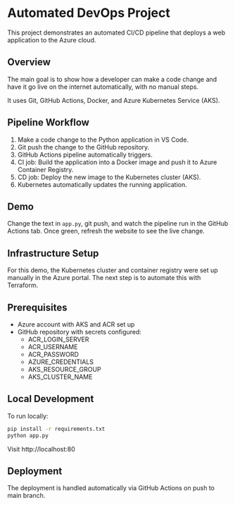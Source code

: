 # Automated DevOps Project

This project demonstrates an automated CI/CD pipeline that deploys a web application to the Azure cloud.

## Overview

The main goal is to show how a developer can make a code change and have it go live on the internet automatically, with no manual steps.

It uses Git, GitHub Actions, Docker, and Azure Kubernetes Service (AKS).

## Pipeline Workflow

1. Make a code change to the Python application in VS Code.
2. Git push the change to the GitHub repository.
3. GitHub Actions pipeline automatically triggers.
4. CI job: Build the application into a Docker image and push it to Azure Container Registry.
5. CD job: Deploy the new image to the Kubernetes cluster (AKS).
6. Kubernetes automatically updates the running application.

## Demo

Change the text in `app.py`, git push, and watch the pipeline run in the GitHub Actions tab. Once green, refresh the website to see the live change.

## Infrastructure Setup

For this demo, the Kubernetes cluster and container registry were set up manually in the Azure portal. The next step is to automate this with Terraform.

## Prerequisites

- Azure account with AKS and ACR set up
- GitHub repository with secrets configured:
  - ACR_LOGIN_SERVER
  - ACR_USERNAME
  - ACR_PASSWORD
  - AZURE_CREDENTIALS
  - AKS_RESOURCE_GROUP
  - AKS_CLUSTER_NAME

## Local Development

To run locally:

```bash
pip install -r requirements.txt
python app.py
```

Visit http://localhost:80

## Deployment

The deployment is handled automatically via GitHub Actions on push to main branch.
